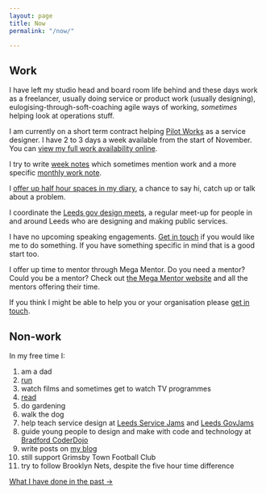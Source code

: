 ```yaml
---
layout: page
title: Now
permalink: "/now/"

---
```

## Work

I have left my studio head and board room life behind and these days work as a freelancer, usually doing service or product work (usually designing), eulogising-through-soft-coaching agile ways of working, _sometimes_ helping look at operations stuff.

I am currently on a short term contract helping [Pilot Works](https://pilot.works) as a service designer. I have 2 to 3 days a week available from the start of November. You can [view my full work availability online](https://calendar.google.com/calendar/embed?src=aa8es2014pag41p94t71nbi77k%40group.calendar.google.com&ctz=Europe%2FLondon).

I try to write [week notes](/tags#weeknotes) which sometimes mention work and a more specific [monthly work note](/tags#work%20notes).

I [offer up half hour spaces in my diary](http://calendly.com/officeofwilson/catch-up), a chance to say hi, catch up or talk about a problem.

I coordinate the [Leeds gov design meets](/leedsgovdesign/), a regular meet-up for people in and around Leeds who are designing and making public services.

I have no upcoming speaking engagements. [Get in touch](/contact) if you would like me to do something. If you have something specific in mind that is a good start too.

I offer up time to mentor through Mega Mentor. Do you need a mentor? Could you be a mentor? Check out [the Mega Mentor website](https://mega-mentor.com) and all the mentors offering their time.

If you think I might be able to help you or your organisation please [get in touch](/contact).

## Non-work

In my free time I:

 1. am a dad
 2. [run](https://www.strava.com/athletes/41247532)
 3. watch films and sometimes get to watch TV programmes
 4. [read](https://www.goodreads.com/user/show/4156043-si-wilson)
 5. do gardening
 6. walk the dog
 7. help teach service design at [Leeds Service Jams](//gsjleeds.wordpress.com) and [Leeds GovJams](//leedsgovjam.wordpress.com/)
 8. guide young people to design and make with code and technology at [Bradford CoderDojo](//bradford-coderdojo.github.io)
 9. write posts on [my blog](/all-posts/)
10. still support Grimsby Town Football Club
11. try to follow Brooklyn Nets, despite the five hour time difference

<a href="/past/" class="more-link">What I have done in the past →</a>